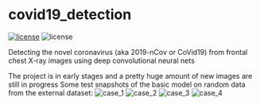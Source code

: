 # covid19_detection
[![license](https://img.shields.io/github/license/mashape/apistatus.svg?style=flat-square)](https://github.com/armiro/Covid19-Detection/blob/master/LICENSE)
![license](https://img.shields.io/badge/development-20%25-yellow?style=flat-square)

Detecting the novel coronavirus (aka 2019-nCov or CoVid19) from frontal chest X-ray images using deep convolutional neural nets

The project is in early stages and a pretty huge amount of new images are still in progress
Some test snapshots of the basic model on random data from the external dataset:
![case_1](https://github.com/armiro/Covid19-Detection/tree/master/documents/case#1.png)
![case_2](https://github.com/armiro/Covid19-Detection/tree/master/documents/case#2.png)
![case_3](https://github.com/armiro/Covid19-Detection/tree/master/documents/case#3.png)
![case_4](https://github.com/armiro/Covid19-Detection/tree/master/documents/case#4.png)


